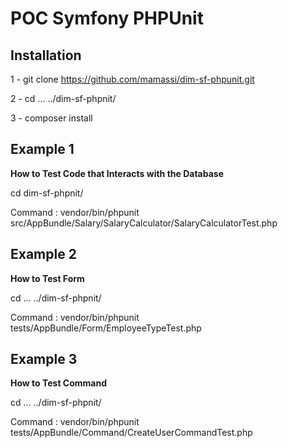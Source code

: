 POC Symfony PHPUnit
===================

Installation
------------
1 - git clone https://github.com/mamassi/dim-sf-phpunit.git

2 - cd ... ../dim-sf-phpnit/

3 - composer install

Example 1
---------

**How to Test Code that Interacts with the Database**

cd dim-sf-phpnit/

Command :
vendor/bin/phpunit src/AppBundle/Salary/SalaryCalculator/SalaryCalculatorTest.php

Example 2
---------

**How to Test Form**

cd ... ../dim-sf-phpnit/

Command :
vendor/bin/phpunit tests/AppBundle/Form/EmployeeTypeTest.php

Example 3
---------

**How to Test Command**

cd ... ../dim-sf-phpnit/

Command :
vendor/bin/phpunit tests/AppBundle/Command/CreateUserCommandTest.php